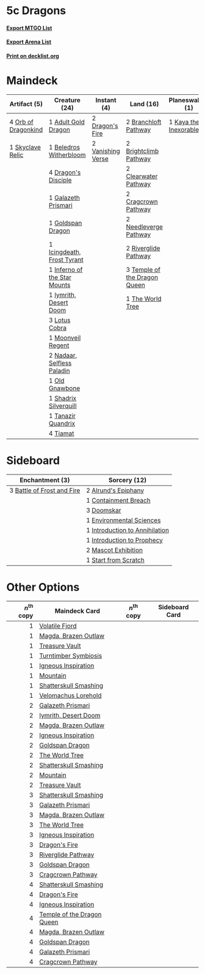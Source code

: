 # 5c Dragons

#### [Export MTGO List](../collection/5c%20Dragons/5c%20Dragons.txt)
#### [Export Arena List](../collection/5c%20Dragons/5c%20Dragons_arena.txt)
#### [Print on decklist.org](http://decklist.org/?deckmain=1%09Adult%20Gold%20Dragon%0A2%09Barkchannel%20Pathway%0A1%09Beledros%20Witherbloom%0A2%09Blightstep%20Pathway%0A2%09Branchloft%20Pathway%0A2%09Brightclimb%20Pathway%0A2%09Clearwater%20Pathway%0A2%09Cragcrown%20Pathway%0A2%09Darkbore%20Pathway%0A4%09Dragon's%20Disciple%0A2%09Dragon's%20Fire%0A2%09Esika,%20God%20of%20the%20Tree%0A1%09Galazeth%20Prismari%0A1%09Goldspan%20Dragon%0A2%09Hengegate%20Pathway%0A1%09Icingdeath,%20Frost%20Tyrant%0A1%09Inferno%20of%20the%20Star%20Mounts%0A1%09Iymrith,%20Desert%20Doom%0A1%09Kaya%20the%20Inexorable%0A3%09Lotus%20Cobra%0A1%09Moonveil%20Regent%0A2%09Nadaar,%20Selfless%20Paladin%0A2%09Needleverge%20Pathway%0A1%09Old%20Gnawbone%0A4%09Orb%20of%20Dragonkind%0A2%09Riverglide%20Pathway%0A1%09Shadrix%20Silverquill%0A1%09Skyclave%20Relic%0A1%09Tanazir%20Quandrix%0A3%09Temple%20of%20the%20Dragon%20Queen%0A1%09The%20World%20Tree%0A4%09Tiamat%0A2%09Vanishing%20Verse&deckside=2%09Alrund's%20Epiphany%0A3%09Battle%20of%20Frost%20and%20Fire%0A1%09Containment%20Breach%0A3%09Doomskar%0A1%09Environmental%20Sciences%0A1%09Introduction%20to%20Annihilation%0A1%09Introduction%20to%20Prophecy%0A2%09Mascot%20Exhibition%0A1%09Start%20from%20Scratch)
# Maindeck

|                                         Artifact (5)                                         |                                             Creature (24)                                             |                                        Instant (4)                                         |                                               Land (16)                                               |                                        Planeswalker (1)                                        |      Unknown (10)      |
|----------------------------------------------------------------------------------------------|-------------------------------------------------------------------------------------------------------|--------------------------------------------------------------------------------------------|-------------------------------------------------------------------------------------------------------|------------------------------------------------------------------------------------------------|------------------------|
|4 [Orb of Dragonkind](http://gatherer.wizards.com/Pages/Card/Details.aspx?multiverseid=527444)|1 [Adult Gold Dragon](http://gatherer.wizards.com/Pages/Card/Details.aspx?multiverseid=527503)         |2 [Dragon's Fire](http://gatherer.wizards.com/Pages/Card/Details.aspx?multiverseid=527426)  |2 [Branchloft Pathway](http://gatherer.wizards.com/Pages/Card/Details.aspx?multiverseid=491909)        |1 [Kaya the Inexorable](http://gatherer.wizards.com/Pages/Card/Details.aspx?multiverseid=503834)|2 Barkchannel Pathway   |
|1 [Skyclave Relic](http://gatherer.wizards.com/Pages/Card/Details.aspx?multiverseid=491903)   |1 [Beledros Witherbloom](http://gatherer.wizards.com/Pages/Card/Details.aspx?multiverseid=513655)      |2 [Vanishing Verse](http://gatherer.wizards.com/Pages/Card/Details.aspx?multiverseid=513736)|2 [Brightclimb Pathway](http://gatherer.wizards.com/Pages/Card/Details.aspx?multiverseid=491911)       |                                                                                                |2 Blightstep Pathway    |
|                                                                                              |4 [Dragon's Disciple](http://gatherer.wizards.com/Pages/Card/Details.aspx?multiverseid=527300)         |                                                                                            |2 [Clearwater Pathway](http://gatherer.wizards.com/Pages/Card/Details.aspx?multiverseid=491913)        |                                                                                                |2 Darkbore Pathway      |
|                                                                                              |1 [Galazeth Prismari](http://gatherer.wizards.com/Pages/Card/Details.aspx?multiverseid=513681)         |                                                                                            |2 [Cragcrown Pathway](http://gatherer.wizards.com/Pages/Card/Details.aspx?multiverseid=491915)         |                                                                                                |2 Esika, God of the Tree|
|                                                                                              |1 [Goldspan Dragon](http://gatherer.wizards.com/Pages/Card/Details.aspx?multiverseid=503751)           |                                                                                            |2 [Needleverge Pathway](http://gatherer.wizards.com/Pages/Card/Details.aspx?multiverseid=491918)       |                                                                                                |2 Hengegate Pathway     |
|                                                                                              |1 [Icingdeath, Frost Tyrant](http://gatherer.wizards.com/Pages/Card/Details.aspx?multiverseid=527307)  |                                                                                            |2 [Riverglide Pathway](http://gatherer.wizards.com/Pages/Card/Details.aspx?multiverseid=491920)        |                                                                                                |                        |
|                                                                                              |1 [Inferno of the Star Mounts](http://gatherer.wizards.com/Pages/Card/Details.aspx?multiverseid=527438)|                                                                                            |3 [Temple of the Dragon Queen](http://gatherer.wizards.com/Pages/Card/Details.aspx?multiverseid=527547)|                                                                                                |                        |
|                                                                                              |1 [Iymrith, Desert Doom](http://gatherer.wizards.com/Pages/Card/Details.aspx?multiverseid=527349)      |                                                                                            |1 [The World Tree](http://gatherer.wizards.com/Pages/Card/Details.aspx?multiverseid=503895)            |                                                                                                |                        |
|                                                                                              |3 [Lotus Cobra](http://gatherer.wizards.com/Pages/Card/Details.aspx?multiverseid=438740)               |                                                                                            |                                                                                                       |                                                                                                |                        |
|                                                                                              |1 [Moonveil Regent](http://gatherer.wizards.com/Pages/Card/Details.aspx?multiverseid=534928)           |                                                                                            |                                                                                                       |                                                                                                |                        |
|                                                                                              |2 [Nadaar, Selfless Paladin](http://gatherer.wizards.com/Pages/Card/Details.aspx?multiverseid=527314)  |                                                                                            |                                                                                                       |                                                                                                |                        |
|                                                                                              |1 [Old Gnawbone](http://gatherer.wizards.com/Pages/Card/Details.aspx?multiverseid=527484)              |                                                                                            |                                                                                                       |                                                                                                |                        |
|                                                                                              |1 [Shadrix Silverquill](http://gatherer.wizards.com/Pages/Card/Details.aspx?multiverseid=513722)       |                                                                                            |                                                                                                       |                                                                                                |                        |
|                                                                                              |1 [Tanazir Quandrix](http://gatherer.wizards.com/Pages/Card/Details.aspx?multiverseid=513732)          |                                                                                            |                                                                                                       |                                                                                                |                        |
|                                                                                              |4 [Tiamat](http://gatherer.wizards.com/Pages/Card/Details.aspx?multiverseid=527522)                    |                                                                                            |                                                                                                       |                                                                                                |                        |


# Sideboard

|                                           Enchantment (3)                                           |                                              Sorcery (12)                                               |
|-----------------------------------------------------------------------------------------------------|---------------------------------------------------------------------------------------------------------|
|3 [Battle of Frost and Fire](http://gatherer.wizards.com/Pages/Card/Details.aspx?multiverseid=503820)|2 [Alrund's Epiphany](http://gatherer.wizards.com/Pages/Card/Details.aspx?multiverseid=503648)           |
|                                                                                                     |1 [Containment Breach](http://gatherer.wizards.com/Pages/Card/Details.aspx?multiverseid=513602)          |
|                                                                                                     |3 [Doomskar](http://gatherer.wizards.com/Pages/Card/Details.aspx?multiverseid=503613)                    |
|                                                                                                     |1 [Environmental Sciences](http://gatherer.wizards.com/Pages/Card/Details.aspx?multiverseid=513477)      |
|                                                                                                     |1 [Introduction to Annihilation](http://gatherer.wizards.com/Pages/Card/Details.aspx?multiverseid=513479)|
|                                                                                                     |1 [Introduction to Prophecy](http://gatherer.wizards.com/Pages/Card/Details.aspx?multiverseid=513480)    |
|                                                                                                     |2 [Mascot Exhibition](http://gatherer.wizards.com/Pages/Card/Details.aspx?multiverseid=513481)           |
|                                                                                                     |1 [Start from Scratch](http://gatherer.wizards.com/Pages/Card/Details.aspx?multiverseid=513591)          |


# Other Options

|*n*<sup>th</sup> copy|                                            Maindeck Card                                            |*n*<sup>th</sup> copy|Sideboard Card|
|--------------------:|-----------------------------------------------------------------------------------------------------|---------------------|--------------|
|                    1|[Volatile Fjord](http://gatherer.wizards.com/Pages/Card/Details.aspx?multiverseid=503893)            |                     |              |
|                    1|[Magda, Brazen Outlaw](http://gatherer.wizards.com/Pages/Card/Details.aspx?multiverseid=503754)      |                     |              |
|                    1|[Treasure Vault](http://gatherer.wizards.com/Pages/Card/Details.aspx?multiverseid=527548)            |                     |              |
|                    1|[Turntimber Symbiosis](http://gatherer.wizards.com/Pages/Card/Details.aspx?multiverseid=491864)      |                     |              |
|                    1|[Igneous Inspiration](http://gatherer.wizards.com/Pages/Card/Details.aspx?multiverseid=513584)       |                     |              |
|                    1|[Mountain](http://gatherer.wizards.com/Pages/Card/Details.aspx?multiverseid=439859)                  |                     |              |
|                    1|[Shatterskull Smashing](http://gatherer.wizards.com/Pages/Card/Details.aspx?multiverseid=491802)     |                     |              |
|                    1|[Velomachus Lorehold](http://gatherer.wizards.com/Pages/Card/Details.aspx?multiverseid=513737)       |                     |              |
|                    2|[Galazeth Prismari](http://gatherer.wizards.com/Pages/Card/Details.aspx?multiverseid=513681)         |                     |              |
|                    2|[Iymrith, Desert Doom](http://gatherer.wizards.com/Pages/Card/Details.aspx?multiverseid=527349)      |                     |              |
|                    2|[Magda, Brazen Outlaw](http://gatherer.wizards.com/Pages/Card/Details.aspx?multiverseid=503754)      |                     |              |
|                    2|[Igneous Inspiration](http://gatherer.wizards.com/Pages/Card/Details.aspx?multiverseid=513584)       |                     |              |
|                    2|[Goldspan Dragon](http://gatherer.wizards.com/Pages/Card/Details.aspx?multiverseid=503751)           |                     |              |
|                    2|[The World Tree](http://gatherer.wizards.com/Pages/Card/Details.aspx?multiverseid=503895)            |                     |              |
|                    2|[Shatterskull Smashing](http://gatherer.wizards.com/Pages/Card/Details.aspx?multiverseid=491802)     |                     |              |
|                    2|[Mountain](http://gatherer.wizards.com/Pages/Card/Details.aspx?multiverseid=439859)                  |                     |              |
|                    2|[Treasure Vault](http://gatherer.wizards.com/Pages/Card/Details.aspx?multiverseid=527548)            |                     |              |
|                    3|[Shatterskull Smashing](http://gatherer.wizards.com/Pages/Card/Details.aspx?multiverseid=491802)     |                     |              |
|                    3|[Galazeth Prismari](http://gatherer.wizards.com/Pages/Card/Details.aspx?multiverseid=513681)         |                     |              |
|                    3|[Magda, Brazen Outlaw](http://gatherer.wizards.com/Pages/Card/Details.aspx?multiverseid=503754)      |                     |              |
|                    3|[The World Tree](http://gatherer.wizards.com/Pages/Card/Details.aspx?multiverseid=503895)            |                     |              |
|                    3|[Igneous Inspiration](http://gatherer.wizards.com/Pages/Card/Details.aspx?multiverseid=513584)       |                     |              |
|                    3|[Dragon's Fire](http://gatherer.wizards.com/Pages/Card/Details.aspx?multiverseid=527426)             |                     |              |
|                    3|[Riverglide Pathway](http://gatherer.wizards.com/Pages/Card/Details.aspx?multiverseid=491920)        |                     |              |
|                    3|[Goldspan Dragon](http://gatherer.wizards.com/Pages/Card/Details.aspx?multiverseid=503751)           |                     |              |
|                    3|[Cragcrown Pathway](http://gatherer.wizards.com/Pages/Card/Details.aspx?multiverseid=491915)         |                     |              |
|                    4|[Shatterskull Smashing](http://gatherer.wizards.com/Pages/Card/Details.aspx?multiverseid=491802)     |                     |              |
|                    4|[Dragon's Fire](http://gatherer.wizards.com/Pages/Card/Details.aspx?multiverseid=527426)             |                     |              |
|                    4|[Igneous Inspiration](http://gatherer.wizards.com/Pages/Card/Details.aspx?multiverseid=513584)       |                     |              |
|                    4|[Temple of the Dragon Queen](http://gatherer.wizards.com/Pages/Card/Details.aspx?multiverseid=527547)|                     |              |
|                    4|[Magda, Brazen Outlaw](http://gatherer.wizards.com/Pages/Card/Details.aspx?multiverseid=503754)      |                     |              |
|                    4|[Goldspan Dragon](http://gatherer.wizards.com/Pages/Card/Details.aspx?multiverseid=503751)           |                     |              |
|                    4|[Galazeth Prismari](http://gatherer.wizards.com/Pages/Card/Details.aspx?multiverseid=513681)         |                     |              |
|                    4|[Cragcrown Pathway](http://gatherer.wizards.com/Pages/Card/Details.aspx?multiverseid=491915)         |                     |              |

